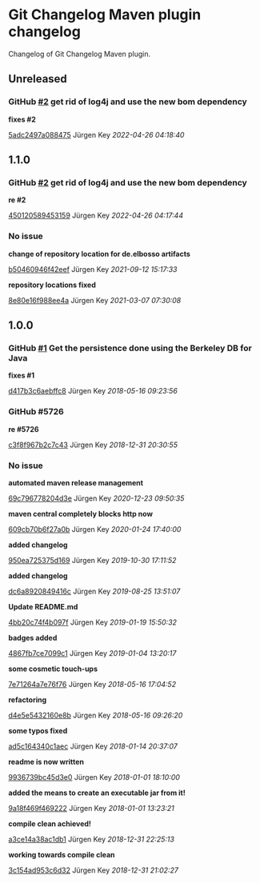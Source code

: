 # Git Changelog Maven plugin changelog

Changelog of Git Changelog Maven plugin.

## Unreleased
### GitHub [#2](https://github.com/elbosso/webbrowser/issues/2) get rid of log4j and use the new bom dependency 

**fixes #2**


[5adc2497a088475](https://github.com/elbosso/webbrowser/commit/5adc2497a088475) Jürgen Key *2022-04-26 04:18:40*


## 1.1.0
### GitHub [#2](https://github.com/elbosso/webbrowser/issues/2) get rid of log4j and use the new bom dependency 

**re #2**


[450120589453159](https://github.com/elbosso/webbrowser/commit/450120589453159) Jürgen Key *2022-04-26 04:17:44*


### No issue

**change of repository location for de.elbosso artifacts**


[b50460946f42eef](https://github.com/elbosso/webbrowser/commit/b50460946f42eef) Jürgen Key *2021-09-12 15:17:33*

**repository locations fixed**


[8e80e16f988ee4a](https://github.com/elbosso/webbrowser/commit/8e80e16f988ee4a) Jürgen Key *2021-03-07 07:30:08*


## 1.0.0
### GitHub [#1](https://github.com/elbosso/webbrowser/issues/1) Get the persistence done using the Berkeley DB for Java

**fixes #1**


[d417b3c6aebffc8](https://github.com/elbosso/webbrowser/commit/d417b3c6aebffc8) Jürgen Key *2018-05-16 09:23:56*


### GitHub #5726 

**re #5726**


[c3f8f967b2c7c43](https://github.com/elbosso/webbrowser/commit/c3f8f967b2c7c43) Jürgen Key *2018-12-31 20:30:55*


### No issue

**automated maven release management**


[69c796778204d3e](https://github.com/elbosso/webbrowser/commit/69c796778204d3e) Jürgen Key *2020-12-23 09:50:35*

**maven central completely blocks http now**


[609cb70b6f27a0b](https://github.com/elbosso/webbrowser/commit/609cb70b6f27a0b) Jürgen Key *2020-01-24 17:40:00*

**added changelog**


[950ea725375d169](https://github.com/elbosso/webbrowser/commit/950ea725375d169) Jürgen Key *2019-10-30 17:11:52*

**added changelog**


[dc6a8920849416c](https://github.com/elbosso/webbrowser/commit/dc6a8920849416c) Jürgen Key *2019-08-25 13:51:07*

**Update README.md**


[4bb20c74f4b097f](https://github.com/elbosso/webbrowser/commit/4bb20c74f4b097f) Jürgen Key *2019-01-19 15:50:32*

**badges added**


[4867fb7ce7099c1](https://github.com/elbosso/webbrowser/commit/4867fb7ce7099c1) Jürgen Key *2019-01-04 13:20:17*

**some cosmetic touch-ups**


[7e71264a7e76f76](https://github.com/elbosso/webbrowser/commit/7e71264a7e76f76) Jürgen Key *2018-05-16 17:04:52*

**refactoring**


[d4e5e5432160e8b](https://github.com/elbosso/webbrowser/commit/d4e5e5432160e8b) Jürgen Key *2018-05-16 09:26:20*

**some typos fixed**


[ad5c164340c1aec](https://github.com/elbosso/webbrowser/commit/ad5c164340c1aec) Jürgen Key *2018-01-14 20:37:07*

**readme is now written**


[9936739bc45d3e0](https://github.com/elbosso/webbrowser/commit/9936739bc45d3e0) Jürgen Key *2018-01-01 18:10:00*

**added the means to create an executable jar from it!**


[9a18f469f469222](https://github.com/elbosso/webbrowser/commit/9a18f469f469222) Jürgen Key *2018-01-01 13:23:21*

**compile clean achieved!**


[a3ce14a38ac1db1](https://github.com/elbosso/webbrowser/commit/a3ce14a38ac1db1) Jürgen Key *2018-12-31 22:25:13*

**working towards compile clean**


[3c154ad953c6d32](https://github.com/elbosso/webbrowser/commit/3c154ad953c6d32) Jürgen Key *2018-12-31 21:02:27*


